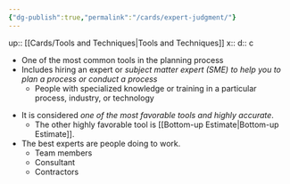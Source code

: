```yaml
---
{"dg-publish":true,"permalink":"/cards/expert-judgment/"}
---
```


up:: [[Cards/Tools and Techniques\|Tools and Techniques]]
x:: 
d:: c

- One of the most common tools in the planning process
- Includes hiring an expert or *subject matter expert (SME) to help you to plan a process or conduct a process*
	* People with specialized knowledge or training in a particular process, industry, or technology
* It is considered *one of the most favorable tools and highly accurate*.
	* The other highly favorable tool is [[Bottom-up Estimate\|Bottom-up Estimate]].
* The best experts are people doing to work.
	* Team members
	* Consultant
	* Contractors

